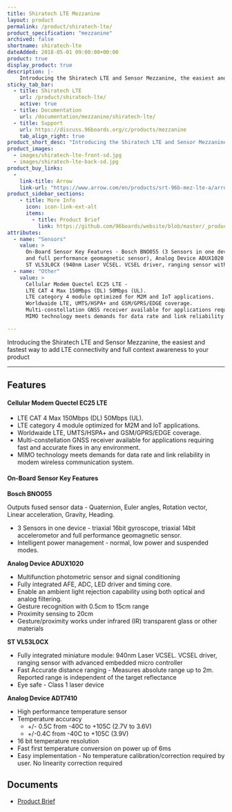 ```yaml
---
title: Shiratech LTE Mezzanine
layout: product
permalink: /product/shiratech-lte/
product_specification: "mezzanine"
archived: false
shortname: shiratech-lte
dateAdded: 2018-05-01 09:00:00+00:00
product: true
display_product: true
description: |-
    Introducing the Shiratech LTE and Sensor Mezzanine, the easiest and fastest way to add LTE connectivity and full context awareness to your product
sticky_tab_bar:
  - title: Shiratech LTE
    url: /product/shiratech-lte/
    active: true
  - title: Documentation
    url: /documentation/mezzanine/shiratech-lte/
  - title: Support
    url: https://discuss.96boards.org/c/products/mezzanine
    tab_align_right: true
product_short_desc: "Introducing the Shiratech LTE and Sensor Mezzanine, the easiest and fastest way to add LTE connectivity and full context awareness to your product"
product_images:
  - images/shiratech-lte-front-sd.jpg
  - images/shiratech-lte-back-sd.jpg
product_buy_links:
  -
    link-title: Arrow
    link-url: "https://www.arrow.com/en/products/srt-96b-mez-lte-a/arrow-development-tools"
product_sidebar_sections:
    - title: More Info
      icon: icon-link-ext-alt
      items:
        - title: Product Brief
          link: https://github.com/96boards/website/blob/master/_product/mezzanine/shiratech-lte/files/shiratech-brief.pdf
attributes:
  - name: "Sensors"
    value: >
      On-Board Sensor Key Features - Bosch BNO055 (3 Sensors in one device - triaxial 16bit gyroscope, triaxial 14bit accelerometor
      and full performance geomagnetic sensor), Analog Device ADUX1020 (Multifunction photometric sensor and signal conditioning),
      ST VL53L0CX (940nm Laser VCSEL. VCSEL driver, ranging sensor with advanced embedded micro controller) and Analog Device ADT7410 (High performance temperature sensor)
  - name: "Other"
    value: >
      Cellular Modem Quectel EC25 LTE -
      LTE CAT 4 Max 150Mbps (DL) 50Mbps (UL).
      LTE category 4 module optimized for M2M and IoT applications.
      Worldwaide LTE, UMTS/HSPA+ and GSM/GPRS/EDGE coverage.
      Multi-constellation GNSS receiver available for applications requiring fast and accurate fixes in any environment.
      MIMO technology meets demands for data rate and link reliability in modem wireless communication system.

---
```

Introducing the Shiratech LTE and Sensor Mezzanine, the easiest and fastest way to add LTE connectivity and full context awareness to your product

***

## Features

#### Cellular Modem Quectel EC25 LTE

- LTE CAT 4 Max 150Mbps (DL) 50Mbps (UL).
- LTE category 4 module optimized for M2M and IoT applications.
- Worldwaide LTE, UMTS/HSPA+ and GSM/GPRS/EDGE coverage.
- Multi-constellation GNSS receiver available for applications requiring fast and accurate fixes in any environment.
- MIMO technology meets demands for data rate and link reliability in modem wireless communication system.

#### On-Board Sensor Key Features

**Bosch BNO055**

Outputs fused sensor data - Quaternion, Euler angles, Rotation vector, Linear acceleration, Gravity, Heading.

- 3 Sensors in one device - triaxial 16bit gyroscope, triaxial 14bit accelerometor and full performance geomagnetic sensor.
- Intelligent power management - normal, low power and suspended modes.

**Analog Device ADUX1020**

- Multifunction photometric sensor and signal conditioning
- Fully integrated AFE, ADC, LED driver and timing core.
- Enable an ambient light rejection capability using both optical and analog filtering.
- Gesture recognition with 0.5cm to 15cm range
- Proximity sensing to 20cm
- Gesture/proximity works under infrared (IR) transparent glass or other materials

**ST VL53L0CX**

- Fully integrated miniature module: 940nm Laser VCSEL. VCSEL driver, ranging sensor with advanced embedded micro controller
- Fast Accurate distance ranging - Measures absolute range up to 2m. Reported range is independent of the target reflectance
- Eye safe - Class 1 laser device

**Analog Device ADT7410**

- High performance temperature sensor
- Temperature accuracy
   - +/- 0.5C from -40C to +105C (2.7V to 3.6V)
   - +/-0.4C from -40C to +105C (3.9V)
- 16 bit temperature resolution
- Fast first temperature conversion on power up of 6ms
- Easy implementation - No temperature calibration/correction required by user. No linearity correction required

## Documents

- [Product Brief](https://github.com/96boards/website/blob/master/_product/mezzanine/shiratech-lte/files/shiratech-brief.pdf)
